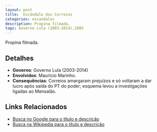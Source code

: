 ```yaml
---
layout: post
title:  Escândalo dos Correios
categories: escandalos
description: Propina filmada.
tags: Governo Lula (2003-2014),2005
---
```


Propina filmada.

## Detalhes
- **Governo**: Governo Lula (2003-2014)
- **Envolvidos**: Maurício Marinho.
- **Consequências**: Correios amargaram prejuízos e só voltaram a dar lucro após saída do PT do poder; esquema levou a investigações ligadas ao Mensalão.

## Links Relacionados
- [Busca no Google para o título e descrição](https://www.google.com/search?q=Esc%C3%A2ndalo%20dos%20Correios%20Propina%20filmada.%20Governo%20Lula%20%282003-2014%29)
- [Busca na Wikipedia para o título e descrição](https://en.wikipedia.org/w/index.php?search=Esc%C3%A2ndalo%20dos%20Correios%20Propina%20filmada.%20Governo%20Lula%20%282003-2014%29)
